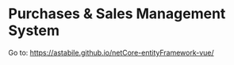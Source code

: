 # Purchases & Sales Management System

Go to: https://astabile.github.io/netCore-entityFramework-vue/
